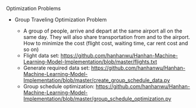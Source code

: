 Optimization Problems


* Group Traveling Optimization Problem

  * A group of people, arrive and depart at the same airport all on the same day. 
  They will also share transportation from and to the airport. How to minimize the cost 
  (flight cost, waiting time, car rent cost and so on)
  * Flight data set: https://github.com/hanhanwu/Hanhan-Machine-Learning-Model-Implementation/blob/master/flights.txt
  * Generate required data set: https://github.com/hanhanwu/Hanhan-Machine-Learning-Model-Implementation/blob/master/create_group_schedule_data.py
  * Group schedule optimization: https://github.com/hanhanwu/Hanhan-Machine-Learning-Model-Implementation/blob/master/group_schedule_optimization.py
